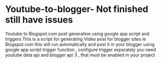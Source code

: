 # Youtube-to-blogger- Not finished still have issues 
Youtube to Blogspot.com post generation using google app script and triggers 
This is a script for generating Video post for blogger sites ie Blogspot.com 
this will run  automatically and post it in your blogger using google app script trigger function , configure trigger separately
you need youtube data api and blogger api 3 , that must be enabled in your project 

